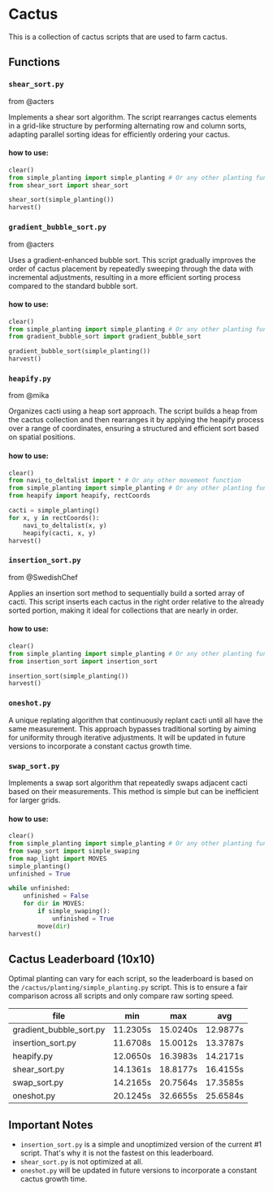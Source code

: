 # Cactus
This is a collection of cactus scripts that are used to farm cactus.

## Functions

### `shear_sort.py`
from @acters

Implements a shear sort algorithm. The script rearranges cactus elements in a grid-like structure by performing alternating row and column sorts, adapting parallel sorting ideas for efficiently ordering your cactus.

#### how to use:
```python
clear()
from simple_planting import simple_planting # Or any other planting function
from shear_sort import shear_sort

shear_sort(simple_planting())
harvest()
```

### `gradient_bubble_sort.py`
from @acters

Uses a gradient-enhanced bubble sort. This script gradually improves the order of cactus placement by repeatedly sweeping through the data with incremental adjustments, resulting in a more efficient sorting process compared to the standard bubble sort.

#### how to use:
```python
clear()
from simple_planting import simple_planting # Or any other planting function
from gradient_bubble_sort import gradient_bubble_sort

gradient_bubble_sort(simple_planting())
harvest()
```

### `heapify.py`
from @mika

Organizes cacti using a heap sort approach. The script builds a heap from the cactus collection and then rearranges it by applying the heapify process over a range of coordinates, ensuring a structured and efficient sort based on spatial positions.

#### how to use:
```python
clear()
from navi_to_deltalist import * # Or any other movement function
from simple_planting import simple_planting # Or any other planting function
from heapify import heapify, rectCoords

cacti = simple_planting()
for x, y in rectCoords():
	navi_to_deltalist(x, y)
	heapify(cacti, x, y)
harvest()
```

### `insertion_sort.py`
from @SwedishChef

Applies an insertion sort method to sequentially build a sorted array of cacti. This script inserts each cactus in the right order relative to the already sorted portion, making it ideal for collections that are nearly in order.

#### how to use:
```python
clear()
from simple_planting import simple_planting # Or any other planting function
from insertion_sort import insertion_sort

insertion_sort(simple_planting())
harvest()
```

### `oneshot.py`
A unique replating algorithm that continuously replant cacti until all have the same measurement. This approach bypasses traditional sorting by aiming for uniformity through iterative adjustments. It will be updated in future versions to incorporate a constant cactus growth time.

### `swap_sort.py`
Implements a swap sort algorithm that repeatedly swaps adjacent cacti based on their measurements. This method is simple but can be inefficient for larger grids.

#### how to use:
```python
clear()
from simple_planting import simple_planting # Or any other planting function
from swap_sort import simple_swaping
from map_light import MOVES
simple_planting()
unfinished = True

while unfinished:
	unfinished = False
	for dir in MOVES:
		if simple_swaping():
			unfinished = True
		move(dir)
harvest()
```

## Cactus Leaderboard (10x10)
Optimal planting can vary for each script, so the leaderboard is based on the `/cactus/planting/simple_planting.py` script. This is to ensure a fair comparison across all scripts and only compare raw sorting speed.

| file                                | min       | max       | avg       |
| ----------------------------------- | --------- | --------- | --------- |
| gradient_bubble_sort.py             |  11.2305s |  15.0240s |  12.9877s |
| insertion_sort.py                   |  11.6708s |  15.0012s |  13.3787s |
| heapify.py                          |  12.0650s |  16.3983s |  14.2171s |
| shear_sort.py                       |  14.1361s |  18.8177s |  16.4155s |
| swap_sort.py                        |  14.2165s |  20.7564s |  17.3585s |
| oneshot.py                          |  20.1245s |  32.6655s |  25.6584s |

## Important Notes
- `insertion_sort.py` is a simple and unoptimized version of the current #1 script. That's why it is not the fastest on this leaderboard.
- `shear_sort.py` is not optimized at all.
- `oneshot.py` will be updated in future versions to incorporate a constant cactus growth time.

